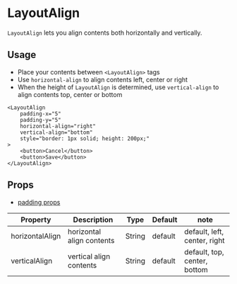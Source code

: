 # LayoutAlign

`LayoutAlign` lets you align contents both horizontally and vertically.

<Doc-LayoutAlignDoc />

## Usage
- Place your contents between `<LayoutAlign>` tags
- Use `horizontal-align` to align contents left, center or right
- When the height of `LayoutAlign` is determined, use `vertical-align` to align contents top, center or bottom

```vue live
<LayoutAlign
	padding-x="5"
	padding-y="5"
	horizontal-align="right"
	vertical-align="bottom"
	style="border: 1px solid; height: 200px;"
>
	<button>Cancel</button>
	<button>Save</button>
</LayoutAlign>
```

## Props

- [padding props](/components/#padding-props)

| Property | Description | Type | Default | note |
| --- | --- | --- | --- | --- |
| horizontalAlign | horizontal align contents | String | default | default, left, center, right |
| verticalAlign | vertical align contents | String | default | default, top, center, bottom |
